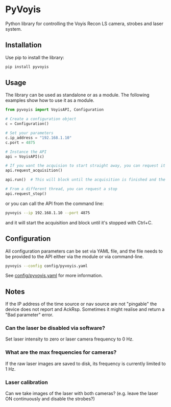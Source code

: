 # PyVoyis
Python library for controlling the Voyis Recon LS camera, strobes and laser system.

## Installation
Use pip to install the library:

```bash
pip install pyvoyis
```

## Usage
The library can be used as standalone or as a module. The following examples show how to use it as a module.

```python
from pyvoyis import VoyisAPI, Configuration

# Create a configuration object
c = Configuration()

# Set your parameters
c.ip_address = "192.168.1.10"
c.port = 4875

# Instance the API
api = VoyisAPI(c)

# If you want the acquision to start straight away, you can request it
api.request_acquisition()

api.run()  # This will block until the acquisition is finished and the API disconnected

# From a different thread, you can request a stop
api.request_stop()
```

or you can call the API from the command line:

```bash
pyvoyis --ip 192.168.1.10 --port 4875
```

and it will start the acquisition and block until it's stopped with Ctrl+C.

## Configuration

All configuration parameters can be set via YAML file, and the file needs to be provided
to the API either via the module or via command-line.

```bash
pyvoyis --config config/pyvoyis.yaml
```

See [config/pyvoyis.yaml](config/pyvoyis.yaml) for more information.


## Notes

If the IP address of the time source or nav source are not "pingable" the device does not report and AckRsp. Sometimes it might realise and return a "Bad parameter" error.

### Can the laser be disabled via software?
Set laser intensity to zero or laser camera frequency to 0 Hz.

### What are the max frequencies for cameras?
If the raw laser images are saved to disk, its frequency is currently limited to 1 Hz.

### Laser calibration
Can we take images of the laser with both cameras? (e.g. leave the laser ON continuously and disable the strobes?)
